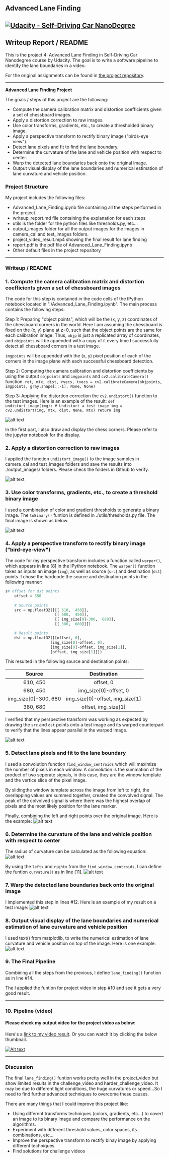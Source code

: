 ## Advanced Lane Finding
[![Udacity - Self-Driving Car NanoDegree](https://s3.amazonaws.com/udacity-sdc/github/shield-carnd.svg)](http://www.udacity.com/drive)
---

## Writeup Report / README

This is the project 4: Advanced Lane Finding in Self-Driving Car Nanodegree course by Udacity. The goal is to write a software pipeline to identify the lane boundaries in a video.

For the original assignments can be found in [the project repository](https://github.com/udacity/CarND-Advanced-Lane-Lines).

---

**Advanced Lane Finding Project**

The goals / steps of this project are the following:

* Compute the camera calibration matrix and distortion coefficients given a set of chessboard images.
* Apply a distortion correction to raw images.
* Use color transforms, gradients, etc., to create a thresholded binary image.
* Apply a perspective transform to rectify binary image ("birds-eye view").
* Detect lane pixels and fit to find the lane boundary.
* Determine the curvature of the lane and vehicle position with respect to center.
* Warp the detected lane boundaries back onto the original image.
* Output visual display of the lane boundaries and numerical estimation of lane curvature and vehicle position.

[//]: # (Image References)

[image1]: ./output_images/undistorted_image.png "Undistorted"
[image2]: ./output_images/undistorted_images.png "Undistorted-Calibration"
[image3]: ./output_images/thresholded_binary_image.png "Thresholded Binary Image"
[image4]: ./output_images/perspective_transform_image.png "Perspective Transform Image"
[image5]: ./output_images/lane_boundary.png "Radius Curvature"
[image6]: ./output_images/radius_curvature_formula.png "Radius Curvature Formula"
[image7]: ./output_images/curvature.png "Curvature"
[image8]: ./output_images/warpBack.png "Warp the detected lane boundaries back onto the original image"
[image9]: ./output_images/writetext.png "Display Curvature and Vehicle Position"

[video1]: ./project_video_result.mp4 "Video"

### Project Structure

My project includes the following files:
* Advanced_Lane_Finding.ipynb file containing all the steps performed in the project.
* writeup_report.md file containing the explanation for each steps
* utils is the folder for the python files like thresholds.py, etc...
* output_images folder for all the output images for the images in camera_cal and test_images folders.
* project_video_result.mp4 showing the final result for lane finding
* report.pdf is the pdf file of Advanced_Lane_Finding.ipynb
* Other default files in the project repository 

---

### Writeup / README

### 1. Compute the camera calibration matrix and distortion coefficients given a set of chessboard images

The code for this step is contained in the code cells of the IPython notebook located in "./Advanced_Lane_Finding.ipynb".
The main process contains the following steps:

Step 1: Preparing "object points", which will be the (x, y, z) coordinates of the chessboard corners in the world.
Here I am assuming the chessboard is fixed on the (x, y) plane at z=0, such that the object points are the same for each calibration image.  Thus, `objp` is just a replicated array of coordinates, and `objpoints` will be appended with a copy of it every time I successfully detect all chessboard corners in a test image. 

`imgpoints` will be appended with the (x, y) pixel position of each of the corners in the image plane with each successful chessboard detection. 

Step 2: Computing the camera calibration and distortion coefficients by using the output `objpoints` and `imgpoints` and `cv2.calibrateCamera()` function.
`
ret, mtx, dist, rvecs, tvecs = cv2.calibrateCamera(objpoints, imgpoints, gray.shape[::-1], None, None)
`

Step 3: Applying the distortion correction the `cv2.undistort()` function to the test images. Here is an example of the result:
`
def undistort_image(img):
    # Undistort a test image
    img = cv2.undistort(img, mtx, dist, None, mtx)
    return img
`

![alt text][image1]

In the first part, I also draw and display the chess corners. Please refer to the jupyter notebook for the display.

### 2. Apply a distortion correction to raw images

I applied the function `undistort_image()` to the image samples in camera_cal and test_images folders and save the results into ./output_images/ folders.
Please check the folders in Github to verify.

![alt text][image2]


### 3. Use color transforms, gradients, etc., to create a threshold binary image
	
I used a combination of color and gradient thresholds to generate a binary image. The `toBinary()` funtion is defined in ./utils/thresholds.py file.
The final image is shown as below.

![alt text][image3]

### 4. Apply a perspective transform to rectify binary image ("bird-eye-view")

The code for my perspective transform includes a function called `warper()`, which appears in line [8] in the IPython notebook.
The `warper()` function takes as inputs an image (`img`), as well as source (`src`) and destination (`dst`) points.  I chose the hardcode the source 
and destination points in the following manner:

```python
s# offset for dst points
    offset = 350
    
    # Source points
    src = np.float32([[[ 610,  450]], 
                      [[ 680,  450]], 
                      [[ img_size[0]-300,  680]],
                      [[ 380,  680]]])

    # Result points
    dst = np.float32([[offset, 0], 
                    [img_size[0]-offset, 0], 
                    [img_size[0]-offset, img_size[1]], 
                    [offset, img_size[1]]])
```

This resulted in the following source and destination points:

| Source        | Destination   | 
|:-------------:|:-------------:| 
| 610, 450      | offset, 0        | 
| 680, 450      | img_size[0]-offset, 0     |
| img_size[0]-300,  680     | img_size[0]-offset, img_size[1]      |
| 380, 680      | offset, img_size[1]        |

I verified that my perspective transform was working as expected by drawing the `src` and `dst` points onto a test image and its warped counterpart to verify that the lines appear parallel in the warped image.

![alt text][image4]


### 5. Detect lane pixels and fit to the lane boundary

I used a convolution function `find_window_centroids` which will maximize the number of pixels in each window. A convolution is the summation of the product of two seperate signals,
in this case, they are the window template and the vertice slice of the pixel image.

By slidingthe window template across the image from left to right, the overlapping values are summed together, created the convolved signal. The peak of the colvolved signal is where
there was the highest overlap of pixels and the most likely position for the lane marker.

Finally, combining the left and right points over the original image. Here is the example:
![alt text][image5]


### 6. Determine the curvature of the lane and vehicle position with respect to center

The radius of curvature can be calculated as the following equation:
![alt text][image6]

By using the `leftx` and `rightx` from the `find_window_centroids`, I can define the funtion `curvature()` as in line [11].
![alt text][image7]

### 7. Warp the detected lane boundaries back onto the original image

I implemented this step in lines #12.  Here is an example of my result on a test image:
![alt text][image8]

### 8. Output visual display of the lane boundaries and numerical estimation of lane curvature and vehicle position
I used text() from matplotlib, to write the numerical estimation of lane curvature and vehicle position on top of the image.
Here is one example:
![alt text][image9]

### 9. The Final Pipeline
Combining all the steps from the previous, I define `lane_finding()` function as in line #14.

The I applied the funtion for project video in step #10 and see it gets a very good result.

---

### 10. Pipeline (video)

#### Please check my output video for the project video as below:

Here's a [link to my video result](./project_video_result.mp4). Or you can watch it by clicking the below thumbnail.

[![Alt text](http://img.youtube.com/vi/LvZqJqIDDBo/0.jpg)](https://youtu.be/LvZqJqIDDBo)

---

### Discussion

The final `lane_finding()` funtion works pretty well in the project_video but show limited results in the challenge_video and harder_challenge_video. It may be due to different light conditions, the huge curvatures or speed...So I need to find further advanced techniques to overcome these causes.

There are many things that I could improve this project like:
* Using different transforms techniques (colors, gradients, etc...) to covert an image to its binary image and compare the performance on the algorithms.
* Experiment with different threshold values, color spaces, its combinations, etc...
* Improve the perspective transform to rectify binay image by applying different techniques
* Find solutions for challenge videos
